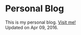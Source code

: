 Personal Blog
================
This is my personal blog. [Visit me!](https://stlong0521.github.io)
<br />
Updated on Apr 09, 2016.
